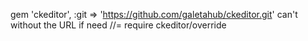 gem 'ckeditor', :git => 'https://github.com/galetahub/ckeditor.git'
can't without the URL if need //= require ckeditor/override
